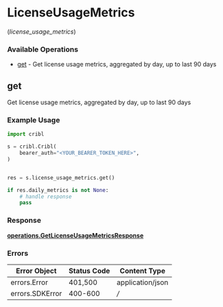 # LicenseUsageMetrics
(*license_usage_metrics*)

### Available Operations

* [get](#get) - Get license usage metrics, aggregated by day, up to last 90 days

## get

Get license usage metrics, aggregated by day, up to last 90 days

### Example Usage

```python
import cribl

s = cribl.Cribl(
    bearer_auth="<YOUR_BEARER_TOKEN_HERE>",
)


res = s.license_usage_metrics.get()

if res.daily_metrics is not None:
    # handle response
    pass
```


### Response

**[operations.GetLicenseUsageMetricsResponse](../../models/operations/getlicenseusagemetricsresponse.md)**
### Errors

| Error Object     | Status Code      | Content Type     |
| ---------------- | ---------------- | ---------------- |
| errors.Error     | 401,500          | application/json |
| errors.SDKError  | 400-600          | */*              |
